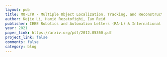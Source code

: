 ```yaml
---
layout: pub
title: MO-LTR - Multiple Object Localization, Tracking, and Reconstruction from Monocular RGB Videos
author: Kejie Li, Hamid Rezatofighi, Ian Reid
publisher: IEEE Robotics and Automation Letters (RA-L) & International Conference on Robotics and Automation (ICRA21)
year: 2021
paper_link: https://arxiv.org/pdf/2012.05360.pdf
project_link: false
comments: false
category: blog
---
```

